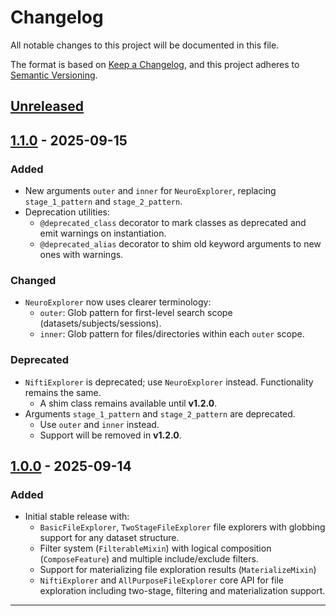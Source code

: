 # Changelog
All notable changes to this project will be documented in this file.

The format is based on [Keep a Changelog],
and this project adheres to [Semantic Versioning].

## [Unreleased]

## [1.1.0] - 2025-09-15
### Added
- New arguments `outer` and `inner` for `NeuroExplorer`, replacing `stage_1_pattern` and `stage_2_pattern`.
- Deprecation utilities:
  - `@deprecated_class` decorator to mark classes as deprecated and emit warnings on instantiation.
  - `@deprecated_alias` decorator to shim old keyword arguments to new ones with warnings.

### Changed
- `NeuroExplorer` now uses clearer terminology:
  - `outer`: Glob pattern for first-level search scope (datasets/subjects/sessions).
  - `inner`: Glob pattern for files/directories within each `outer` scope.

### Deprecated
- `NiftiExplorer` is deprecated; use `NeuroExplorer` instead. Functionality remains the same.
  - A shim class remains available until **v1.2.0**.
- Arguments `stage_1_pattern` and `stage_2_pattern` are deprecated.
  - Use `outer` and `inner` instead.
  - Support will be removed in **v1.2.0**.

## [1.0.0] - 2025-09-14
### Added
- Initial stable release with:
  - `BasicFileExplorer`, `TwoStageFileExplorer` file explorers with globbing support for any dataset structure.
  - Filter system (`FilterableMixin`) with logical composition (`ComposeFeature`) and multiple include/exclude filters.
  - Support for materializing file exploration results (`MaterializeMixin`) 
  - `NiftiExplorer` and `AllPurposeFileExplorer` core API for file exploration including two-stage, filtering and materialization support. 

---

[Keep a Changelog]: https://keepachangelog.com/en/1.1.0/
[Semantic Versioning]: https://semver.org/spec/v2.0.0.html

[Unreleased]: https://github.com/<your-org>/<your-repo>/compare/v1.1.0...HEAD
[1.1.0]: https://github.com/<your-org>/<your-repo>/compare/v1.0.0...v1.1.0
[1.0.0]: https://github.com/<your-org>/<your-repo>/releases/tag/v1.0.0